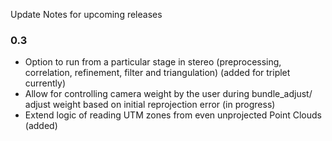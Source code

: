 Update Notes for upcoming releases
### 0.3 
* Option to run from a particular stage in stereo (preprocessing, correlation, refinement, filter and triangulation) (added for triplet currently)
* Allow for controlling camera weight by the user during bundle_adjust/ adjust weight based on initial reprojection error (in progress)
* Extend logic of reading UTM zones from even unprojected Point Clouds (added)


